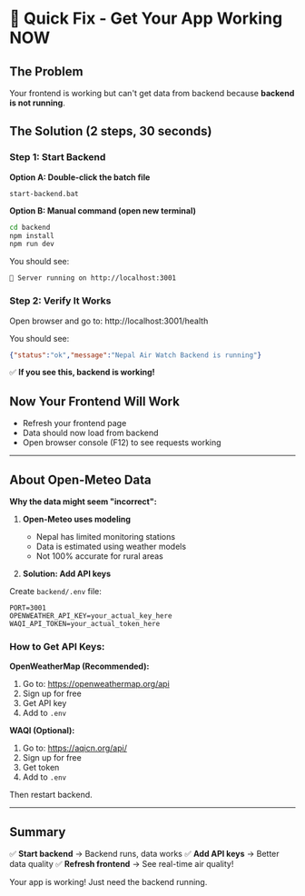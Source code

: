 # 🚨 Quick Fix - Get Your App Working NOW

## The Problem

Your frontend is working but can't get data from backend because **backend is not running**.

## The Solution (2 steps, 30 seconds)

### Step 1: Start Backend

**Option A: Double-click the batch file**
```
start-backend.bat
```

**Option B: Manual command (open new terminal)**
```bash
cd backend
npm install
npm run dev
```

You should see:
```
🚀 Server running on http://localhost:3001
```

### Step 2: Verify It Works

Open browser and go to: http://localhost:3001/health

You should see:
```json
{"status":"ok","message":"Nepal Air Watch Backend is running"}
```

✅ **If you see this, backend is working!**

## Now Your Frontend Will Work

- Refresh your frontend page
- Data should now load from backend
- Open browser console (F12) to see requests working

---

## About Open-Meteo Data

**Why the data might seem "incorrect":**

1. **Open-Meteo uses modeling**
   - Nepal has limited monitoring stations
   - Data is estimated using weather models
   - Not 100% accurate for rural areas

2. **Solution: Add API keys**

Create `backend/.env` file:

```env
PORT=3001
OPENWEATHER_API_KEY=your_actual_key_here
WAQI_API_TOKEN=your_actual_token_here
```

### How to Get API Keys:

**OpenWeatherMap (Recommended):**
1. Go to: https://openweathermap.org/api
2. Sign up for free
3. Get API key
4. Add to `.env`

**WAQI (Optional):**
1. Go to: https://aqicn.org/api/
2. Sign up for free
3. Get token
4. Add to `.env`

Then restart backend.

---

## Summary

✅ **Start backend** → Backend runs, data works
✅ **Add API keys** → Better data quality
✅ **Refresh frontend** → See real-time air quality!

Your app is working! Just need the backend running.

